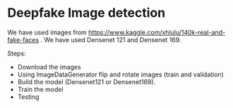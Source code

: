 # Deepfake Image detection

We have used images from https://www.kaggle.com/xhlulu/140k-real-and-fake-faces . We have used Densenet 121 and Densenet 169.

Steps:
* Download the images
* Using ImageDataGenerator flip and rotate images (train and validation)
* Build the model (Densenet121 or Densenet169).
* Train the model
* Testing
